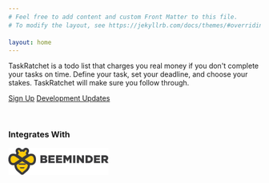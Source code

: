 ```yaml
---
# Feel free to add content and custom Front Matter to this file.
# To modify the layout, see https://jekyllrb.com/docs/themes/#overriding-theme-defaults

layout: home
---
```


TaskRatchet is a todo list that charges you real money if you don't complete your tasks on time. Define your
task, set your deadline, and choose your stakes. TaskRatchet will make sure you follow through.

<a class="button primary" href="https://app.taskratchet.com" target="_blank" rel="noopener noreferrer">Sign Up</a>
<a class="button link" href="https://forum.beeminder.com/t/retroratchet-development-updates/5037" target="_blank" rel="noopener noreferrer">Development Updates</a>

<br />

### Integrates With

<a href="https://www.beeminder.com/home" target="_blank" rel="noopener noreferrer">
<img src="/assets/beeminder.png" alt="Beeminder" width="200" />
</a>
